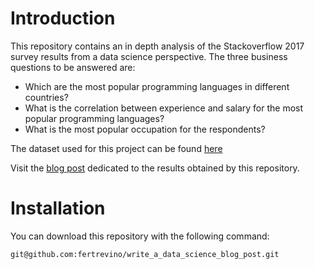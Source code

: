 # Introduction
This repository contains an in depth analysis of the Stackoverflow 2017 survey results from a data science perspective. The three business questions to be answered are:
* Which are the most popular programming languages in different countries?
* What is the correlation between experience and salary for the most popular programming languages?
* What is the most popular occupation for the respondents?

The dataset used for this project can be found [here](https://insights.stackoverflow.com/survey)

Visit the [blog post](https://fertrevino.github.io/write_a_data_science_blog_post/) dedicated to the results obtained by this repository.

# Installation

You can download this repository with the following command:

```Bash
git@github.com:fertrevino/write_a_data_science_blog_post.git
```
